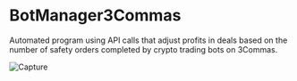# BotManager3Commas
Automated program using API calls that adjust profits in deals based on the number of safety orders completed by crypto trading bots on 3Commas. 

![Capture](https://user-images.githubusercontent.com/69997475/124511464-334d2180-dda4-11eb-913b-b92d815b1e58.PNG)

